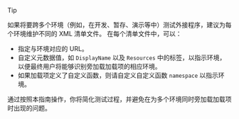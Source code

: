> [!TIP]
> 如果将要跨多个环境（例如，在开发、暂存、演示等中）测试外接程序，建议为每个环境维护不同的 XML 清单文件。 在每个清单文件中，可以：
> - 指定与环境对应的 URL。
> - 自定义元数据值，如 `DisplayName` 以及 `Resources` 中的标签，以指示环境，以便最终用户将能够识别旁加载加载项的相应环境。 
> - 如果加载项定义了自定义函数，则请自定义自定义函数 `namespace` 以指示环境。
> 
> 通过按照本指南操作，你将简化测试过程，并避免在为多个环境同时旁加载加载项时出现的问题。